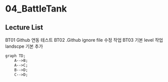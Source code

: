 # 04_BattleTank

## Lecture List

BT01 Github 연동 테스트
BT02 .Github ignore file 수정 작업
BT03 기본 level 작업 landscpe 기본 추가



```markdown
graph TD;
    A-->B;
    A-->C;
    B-->D;
    C-->D;
```
